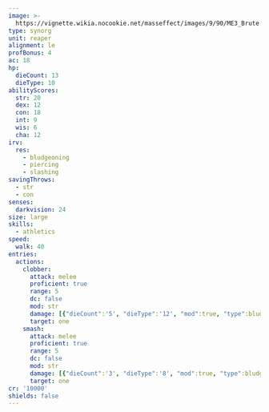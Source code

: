 ```yaml
---
image: >-
  https://vignette.wikia.nocookie.net/masseffect/images/9/90/ME3_Brute.png/revision/latest/scale-to-width-down/700?cb=20120320023753
type: synorg
unit: reaper
alignment: le
profBonus: 4
ac: 18
hp:
  dieCount: 13
  dieType: 10
abilityScores:
  str: 20
  dex: 12
  con: 18
  int: 9
  wis: 6
  cha: 12
irv:
  res:
    - bludgeoning
    - piercing
    - slashing
savingThrows:
  - str
  - con
senses:
  darkvision: 24
size: large
skills:
  - athletics
speed:
  walk: 40
entries:
  actions:
    clobber:
      attack: melee
      proficient: true
      range: 5
      dc: false
      mod: str
      damage: [{"dieCount":'5', "dieType":'12', "mod":true, "type":bludgeoning}]
      target: one
    smash:
      attack: melee
      proficient: true
      range: 5
      dc: false
      mod: str
      damage: [{"dieCount":'3', "dieType":'8', "mod":true, "type":bludgeoning}]
      target: one
cr: '10000'
shields: false
---
```


